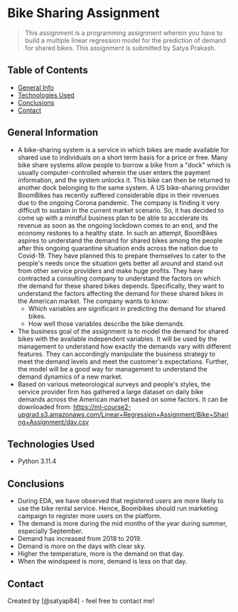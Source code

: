 # Bike Sharing Assignment
> This assignment is a programming assignment wherein you have to build a multiple linear regression model for the prediction of demand for shared bikes. This assignment is submitted by Satya Prakash.


## Table of Contents
* [General Info](#general-information)
* [Technologies Used](#technologies-used)
* [Conclusions](#conclusions)
* [Contact](#contact)


## General Information
- A bike-sharing system is a service in which bikes are made available for shared use to individuals on a short term basis for a price or free. Many bike share systems allow people to borrow a bike from a "dock" which is usually computer-controlled wherein the user enters the payment information, and the system unlocks it. This bike can then be returned to another dock belonging to the same system. A US bike-sharing provider BoomBikes has recently suffered considerable dips in their revenues due to the ongoing Corona pandemic. The company is finding it very difficult to sustain in the current market scenario. So, it has decided to come up with a mindful business plan to be able to accelerate its revenue as soon as the ongoing lockdown comes to an end, and the economy restores to a healthy state. In such an attempt, BoomBikes aspires to understand the demand for shared bikes among the people after this ongoing quarantine situation ends across the nation due to Covid-19. They have planned this to prepare themselves to cater to the people's needs once the situation gets better all around and stand out from other service providers and make huge profits. They have contracted a consulting company to understand the factors on which the demand for these shared bikes depends. Specifically, they want to understand the factors affecting the demand for these shared bikes in the American market. The company wants to know:
    - Which variables are significant in predicting the demand for shared bikes.
    - How well those variables describe the bike demands.
- The business goal of the assignment is to model the demand for shared bikes with the available independent variables. It will be used by the management to understand how exactly the demands vary with different features. They can accordingly manipulate the business strategy to meet the demand levels and meet the customer's expectations. Further, the model will be a good way for management to understand the demand dynamics of a new market. 
- Based on various meteorological surveys and people's styles, the service provider firm has gathered a large dataset on daily bike demands across the American market based on some factors. It can be downloaded from: https://ml-course2-upgrad.s3.amazonaws.com/Linear+Regression+Assignment/Bike+Sharing+Assignment/day.csv 


## Technologies Used
- Python 3.11.4


## Conclusions
- During EDA, we have observed that registered users are more likely to use the bike rental service. Hence, Boombikes should run marketing campaign to register more users on the platform.
- The demand is more during the mid months of the year during summer, especially September.
- Demand has increased from 2018 to 2019.
- Demand is more on the days with clear sky.
- Higher the temperature, more is the demand on that day.
- When the windspeed is more, demand is less on that day.


## Contact
Created by [@satyap84] - feel free to contact me!
